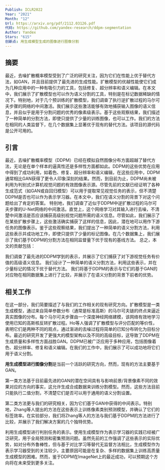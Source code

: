 ```yaml
---
Publish: ICLR2022
Year: "2021"
Month: "12"
Url: https://arxiv.org/pdf/2112.03126.pdf
代码: https://github.com/yandex-research/ddpm-segmentation
Author: Yandex
Stars: "615"
创新点: 用生成模型生成的图像进行图像分割
---
```

## 摘要

最近，去噪扩散概率模型受到了广泛的研究关注，因为它们在性能上优于替代方法，如GAN，并且目前提供了最先进的生成性能。扩散模型的优越性能使它们成为几种应用中的一种有吸引力的工具，包括修复、超分辨率和语义编辑。在本文中，我们展示了扩散模型也可以作为语义分割的工具，特别是在标记数据稀缺的情况下。特别地，对于几个预训练的扩散模型，我们调查了执行逆扩散过程的马尔可夫步骤的网络的中间激活。我们展示这些激活能够有效地捕获输入图像的语义信息，并且似乎是用于分割问题的优秀的像素级表示。基于这些观察结果，我们描述了一种简单的分割方法，即使只提供了少量的训练图像，也可以工作。我们的方法在相同的人类监督下，在几个数据集上显著优于现有的替代方法。该项目的源代码是公开可用的。

## 引言

最近，去噪扩散概率模型（DDPM）已经在模拟自然图像分布方面超越了替代方法，无论是在单个样本的逼真性还是多样性方面都如此。DDPM的这些优势在应用中得到了成功利用，如着色、修复、超分辨率和语义编辑，在这些应用中，DDPM通常相比GAN获得了更令人印象深刻的结果。然而，到目前为止，DDPM尚未被利用为判别式计算机视觉问题的有效图像表示源。尽管先前的文献已经证明了各种生成范式（如GAN或自回归模型）可以用于提取常见视觉任务的表示，但不清楚DDPM是否也可以作为表示学习器。在本文中，我们在语义分割的背景下对这个问题给出了肯定的答案。
特别地，我们调查了近似于DDPM中逆扩散过程的马尔可夫步骤的U-Net网络的中间激活。直觉上，这个网络学习对其输入进行去噪，不清楚中间激活是否应该捕获高级别视觉问题所需的语义信息。尽管如此，我们展示了在某些扩散步骤上，这些激活确实捕获了这样的信息，因此，潜在地可以用作下游任务的图像表示。鉴于这些观察结果，我们提出了一种简单的语义分割方法，利用这些表示并成功地工作，即使只提供了少量的标记图像。在几个数据集上，我们展示了我们基于DDPM的分割方法在相同监督量下优于现有的基线方法。
总之，本文的贡献包括：

我们调查了最先进的DDPM学到的表示，并展示了它们捕获了对下游视觉任务有价值的高级语义信息。
我们设计了一种简单的语义分割方法，利用这些表示，并在少量标记的情况下优于替代方法。
我们将基于DDPM的表示与它们的基于GAN的对应物在相同数据集上进行了比较，并展示了在语义分割的背景下前者的优势。

## 相关工作

在这一部分，我们简要描述了与我们的工作相关的现有研究方向。扩散模型是一类生成模型，通过来自简单参数分布（通常是标准高斯）的马尔可夫链的终点来逼近真实图像的分布。每个马尔可夫步骤由一个深度神经网络建模，该网络有效地学习使用已知的高斯核反转扩散过程。Ho等人强调了扩散模型与评分匹配的等价性，表明它们是两种不同的观点，通过渐进的去噪过程将简单的已知分布转化为目标分布。最近的研究开发了更强大的模型架构以及不同的高级目标，这导致了DDPM在生成质量和多样性方面战胜GAN。DDPM已被广泛应用于多种应用，包括图像着色、超分辨率、修复和语义编辑。在我们的工作中，我们展示了可以成功地将它们用于语义分割。

**用生成模型进行图像分割**是当前一个活跃的研究方向，然而，现有的方法主要基于GAN。

第一类方法基于目前最先进的GAN的潜在空间具有与影响前景/背景像素不同的效果对应的方向的事实，这允许生成合成数据来训练分割模型。然而，这些方法目前只能执行二值分割，不清楚它们是否可以用于通用的语义分割设置。

第二类方法更与我们的研究相关，因为它们基于GAN中获得的中间表示。特别地，Zhang等人提出的方法在这些表示上训练像素类别预测模型，并确认了它们的标签效率。在实验部分，我们将Zhang等人的方法与我们基于DDPM的方法进行了比较，并展示了我们解决方案的几个独特优势。

利用生成模型进行判别任务的表示。使用生成模型作为表示学习器的实践已经被广泛研究，用于全局预测和密集预测问题。虽然先前的工作强调了这些表示的实际优势，如对分布外鲁棒性，但与基于对比学习等替代无监督方法相比，生成模型作为表示学习器受到的关注较少。主要原因可能是在复杂、多样的数据集上训练高质量生成模型的困难。然而，鉴于DDPM在ImageNet上的最近成功，可以预期这个方向将在未来受到更多关注。